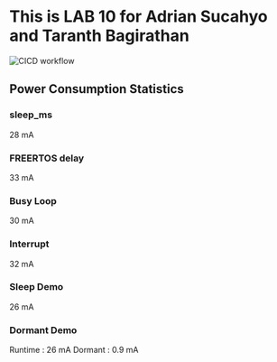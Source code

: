 # This is LAB 10 for Adrian Sucahyo and Taranth Bagirathan

![CICD workflow](https://github.com/uofu-emb/2024-lab10-Tharnath-Adrian/actions/workflows/main.yml/badge.svg)

## Power Consumption Statistics

### sleep_ms
28 mA

### FREERTOS delay
33 mA

### Busy Loop
30 mA

### Interrupt
32 mA

### Sleep Demo
26 mA

### Dormant  Demo
Runtime : 26 mA
Dormant : 0.9 mA

